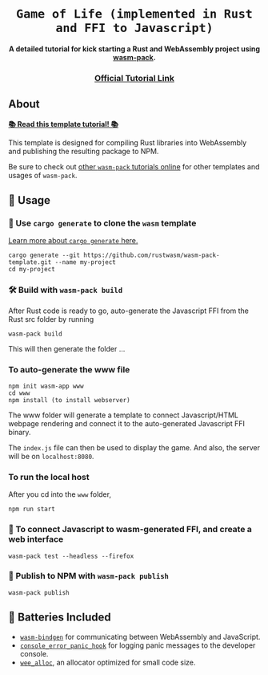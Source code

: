 <div align="center">

  <h1><code>Game of Life (implemented in Rust and FFI to Javascript)</code></h1>

  <strong>A detailed tutorial for kick starting a Rust and WebAssembly project using <a href="https://github.com/rustwasm/wasm-pack">wasm-pack</a>.</strong>

  <h3>
    <a href="https://rustwasm.github.io/docs/wasm-pack/tutorials/npm-browser-packages/index.html">Official Tutorial Link</a>
  </h3>
</div>

## About

[**📚 Read this template tutorial! 📚**][template-docs]

This template is designed for compiling Rust libraries into WebAssembly and
publishing the resulting package to NPM.

Be sure to check out [other `wasm-pack` tutorials online][tutorials] for other
templates and usages of `wasm-pack`.

[tutorials]: https://rustwasm.github.io/docs/wasm-pack/tutorials/index.html
[template-docs]: https://rustwasm.github.io/docs/wasm-pack/tutorials/npm-browser-packages/index.html

## 🚴 Usage

### 🐑 Use `cargo generate` to clone the `wasm` template

[Learn more about `cargo generate` here.](https://github.com/ashleygwilliams/cargo-generate)

```
cargo generate --git https://github.com/rustwasm/wasm-pack-template.git --name my-project
cd my-project
```

### 🛠️ Build with `wasm-pack build`
After Rust code is ready to go, auto-generate the Javascript FFI from the Rust src folder by running
```
wasm-pack build
```
This will then generate the folder ...

### To auto-generate the www file
```
npm init wasm-app www
cd www
npm install (to install webserver)
```
The www folder will generate a template to connect Javascript/HTML webpage rendering and connect it to the auto-generated Javascript FFI binary.

The `index.js` file can then be used to display the game. And also, the server will be on `localhost:8080`.

### To run the local host
After you cd into the `www` folder, 
```
npm run start
```

### 🔬 To connect Javascript to wasm-generated FFI, and create a web interface

```
wasm-pack test --headless --firefox
```

### 🎁 Publish to NPM with `wasm-pack publish`

```
wasm-pack publish
```

## 🔋 Batteries Included

* [`wasm-bindgen`](https://github.com/rustwasm/wasm-bindgen) for communicating
  between WebAssembly and JavaScript.
* [`console_error_panic_hook`](https://github.com/rustwasm/console_error_panic_hook)
  for logging panic messages to the developer console.
* [`wee_alloc`](https://github.com/rustwasm/wee_alloc), an allocator optimized
  for small code size.